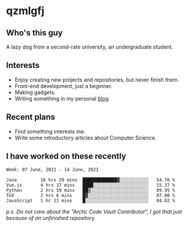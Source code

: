 # qzmlgfj

## Who's this guy

A lazy dog from a second-rate university, an undergraduate student.

## Interests

* Enjoy creating new projects and repositories, but never finish them.
* Front-end development, just a beginner.
* Making gadgets.
* Writing something in my personal [blog](https://qzmlgfj.ml/blog).

## Recent plans

* Find something interests me.
* Write some introductory articles about Computer Science.

<!--
* Try to develop a website for [Anime4KCPP](https://github.com/TianZerL/Anime4KCPP).
* Develop a Markdown renderer which user can customize its css, of course it is GUI-based.~~(If I could finish  it before getting bored)~~
* Work with my [teammates](https://github.com/SWJTU-Lazy-Dogs).
* Find something interests me, as a hobby after finishing my ~~boring~~ homework.
-->

## I have worked on these recently

<!--START_SECTION:waka-->
```text
Week: 07 June, 2021 - 14 June, 2021

Java         16 hrs 29 mins  █████████████▓░░░░░░░░░░░   54.76 % 
Vue.js       4 hrs 37 mins   ████░░░░░░░░░░░░░░░░░░░░░   15.37 % 
Python       2 hrs 59 mins   ██▒░░░░░░░░░░░░░░░░░░░░░░   09.95 % 
TeX          2 hrs 6 mins    █▓░░░░░░░░░░░░░░░░░░░░░░░   07.00 % 
JavaScript   1 hr 12 mins    █░░░░░░░░░░░░░░░░░░░░░░░░   04.02 % 
```
<!--END_SECTION:waka-->

*p.s.  Do not care about the "Arctic Code Vault Contributor", I got that just because of an unfinished repository.*

<!--
**qzmlgfj/qzmlgfj** is a ✨ _special_ ✨ repository because its `README.md` (this file) appears on your GitHub profile.

Here are some ideas to get you started:

- 🔭 I’m currently working on ...
- 🌱 I’m currently learning ...
- 👯 I’m looking to collaborate on ...
- 🤔 I’m looking for help with ...
- 💬 Ask me about ...
- 📫 How to reach me: ...
- 😄 Pronouns: ...
- ⚡ Fun fact: ...
-->
